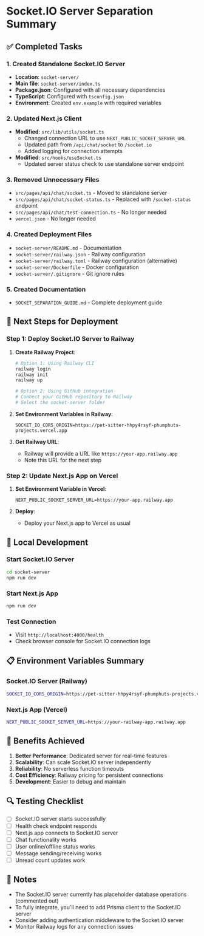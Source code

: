 # Socket.IO Server Separation Summary

## ✅ Completed Tasks

### 1. Created Standalone Socket.IO Server
- **Location**: `socket-server/`
- **Main file**: `socket-server/index.ts`
- **Package.json**: Configured with all necessary dependencies
- **TypeScript**: Configured with `tsconfig.json`
- **Environment**: Created `env.example` with required variables

### 2. Updated Next.js Client
- **Modified**: `src/lib/utils/socket.ts`
  - Changed connection URL to use `NEXT_PUBLIC_SOCKET_SERVER_URL`
  - Updated path from `/api/chat/socket` to `/socket.io`
  - Added logging for connection attempts
- **Modified**: `src/hooks/useSocket.ts`
  - Updated server status check to use standalone server endpoint

### 3. Removed Unnecessary Files
- `src/pages/api/chat/socket.ts` - Moved to standalone server
- `src/pages/api/chat/socket-status.ts` - Replaced with `/socket-status` endpoint
- `src/pages/api/chat/test-connection.ts` - No longer needed
- `vercel.json` - No longer needed

### 4. Created Deployment Files
- `socket-server/README.md` - Documentation
- `socket-server/railway.json` - Railway configuration
- `socket-server/railway.toml` - Railway configuration (alternative)
- `socket-server/Dockerfile` - Docker configuration
- `socket-server/.gitignore` - Git ignore rules

### 5. Created Documentation
- `SOCKET_SEPARATION_GUIDE.md` - Complete deployment guide

## 🚀 Next Steps for Deployment

### Step 1: Deploy Socket.IO Server to Railway

1. **Create Railway Project**:
   ```bash
   # Option 1: Using Railway CLI
   railway login
   railway init
   railway up
   
   # Option 2: Using GitHub integration
   # Connect your GitHub repository to Railway
   # Select the socket-server folder
   ```

2. **Set Environment Variables in Railway**:
   ```
   SOCKET_IO_CORS_ORIGIN=https://pet-sitter-hhpy4rsyf-phumphuts-projects.vercel.app
   ```

3. **Get Railway URL**:
   - Railway will provide a URL like `https://your-app.railway.app`
   - Note this URL for the next step

### Step 2: Update Next.js App on Vercel

1. **Set Environment Variable in Vercel**:
   ```
   NEXT_PUBLIC_SOCKET_SERVER_URL=https://your-app.railway.app
   ```

2. **Deploy**:
   - Deploy your Next.js app to Vercel as usual

## 🔧 Local Development

### Start Socket.IO Server
```bash
cd socket-server
npm run dev
```

### Start Next.js App
```bash
npm run dev
```

### Test Connection
- Visit `http://localhost:4000/health`
- Check browser console for Socket.IO connection logs

## 📋 Environment Variables Summary

### Socket.IO Server (Railway)
```bash
SOCKET_IO_CORS_ORIGIN=https://pet-sitter-hhpy4rsyf-phumphuts-projects.vercel.app
```

### Next.js App (Vercel)
```bash
NEXT_PUBLIC_SOCKET_SERVER_URL=https://your-railway-app.railway.app
```

## 🎯 Benefits Achieved

1. **Better Performance**: Dedicated server for real-time features
2. **Scalability**: Can scale Socket.IO server independently
3. **Reliability**: No serverless function timeouts
4. **Cost Efficiency**: Railway pricing for persistent connections
5. **Development**: Easier to debug and maintain

## 🔍 Testing Checklist

- [ ] Socket.IO server starts successfully
- [ ] Health check endpoint responds
- [ ] Next.js app connects to Socket.IO server
- [ ] Chat functionality works
- [ ] User online/offline status works
- [ ] Message sending/receiving works
- [ ] Unread count updates work

## 📝 Notes

- The Socket.IO server currently has placeholder database operations (commented out)
- To fully integrate, you'll need to add Prisma client to the Socket.IO server
- Consider adding authentication middleware to the Socket.IO server
- Monitor Railway logs for any connection issues
